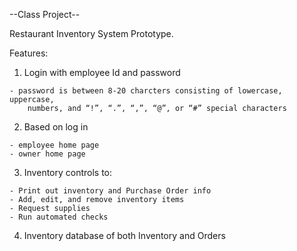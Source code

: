 --Class Project--

Restaurant Inventory System Prototype.

Features:
  
  1. Login with employee Id and password
    
    - password is between 8-20 charcters consisting of lowercase, uppercase, 
        numbers, and “!”, “.”, “,”, “@”, or “#” special characters
  2. Based on log in
    
    - employee home page
    - owner home page
  3. Inventory controls to:
    
    - Print out inventory and Purchase Order info
    - Add, edit, and remove inventory items
    - Request supplies
    - Run automated checks
  4. Inventory database of both Inventory and Orders

